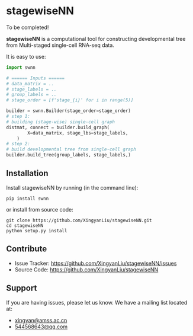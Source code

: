 stagewiseNN
===========

To be completed!

**stagewiseNN** is a computational tool for constructing
developmental tree from Multi-staged single-cell RNA-seq data.

It is easy to use:

```python
import swnn

# ====== Inputs ======
# data_matrix = ..
# stage_labels = ..
# group_labels = ..
# stage_order = [f'stage_{i}' for i in range(5)]

builder = swnn.Builder(stage_order=stage_order)
# step 1:
# building (stage-wise) single-cell graph
distmat, connect = builder.build_graph(
        X=data_matrix, stage_lbs=stage_labels,
    )
# step 2:
# build developmental tree from single-cell graph
builder.build_tree(group_labels, stage_labels,)
```


Installation
------------

Install stagewiseNN by running (in the command line):

```shell
pip install swnn
```

or install from source code:

```shell
git clone https://github.com/XingyanLiu/stagewiseNN.git
cd stagewiseNN
python setup.py install
```

Contribute
----------

- Issue Tracker: https://github.com/XingyanLiu/stagewiseNN/issues
- Source Code: https://github.com/XingyanLiu/stagewiseNN

Support
-------

If you are having issues, please let us know.
We have a mailing list located at: 

* xingyan@amss.ac.cn
* 544568643@qq.com

